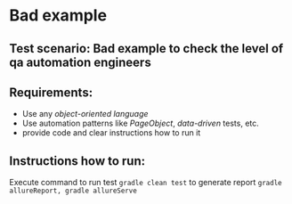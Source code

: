 # Bad example

## Test scenario: Bad example to check the level of qa automation engineers

## Requirements:
- Use any *object-oriented language*
- Use automation patterns like *PageObject*, *data-driven* tests, etc.
- provide code and clear instructions how to run it

## Instructions how to run:
Execute command 
to run test ```gradle clean test```
to generate report ```gradle allureReport, gradle allureServe```


